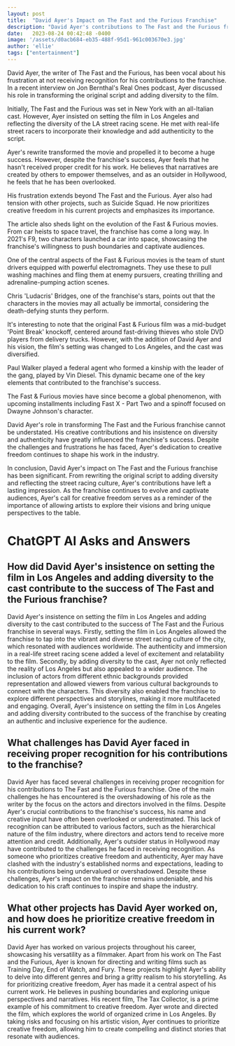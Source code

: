```yaml
---
layout: post
title:  "David Ayer's Impact on The Fast and the Furious Franchise"
description: "David Ayer's contributions to The Fast and the Furious franchise have been transformative, yet he has not received the recognition he deserves. In this article, we dive into Ayer's role in diversifying the cast, pushing boundaries, and his ongoing pursuit of creative freedom."
date:   2023-08-24 00:42:48 -0400
image: '/assets/d0acb684-eb35-488f-95d1-961c003670e3.jpg'
author: 'ellie'
tags: ["entertainment"]
---
```


David Ayer, the writer of The Fast and the Furious, has been vocal about his frustration at not receiving recognition for his contributions to the franchise. In a recent interview on Jon Bernthal's Real Ones podcast, Ayer discussed his role in transforming the original script and adding diversity to the film.

Initially, The Fast and the Furious was set in New York with an all-Italian cast. However, Ayer insisted on setting the film in Los Angeles and reflecting the diversity of the LA street racing scene. He met with real-life street racers to incorporate their knowledge and add authenticity to the script.

Ayer's rewrite transformed the movie and propelled it to become a huge success. However, despite the franchise's success, Ayer feels that he hasn't received proper credit for his work. He believes that narratives are created by others to empower themselves, and as an outsider in Hollywood, he feels that he has been overlooked.

His frustration extends beyond The Fast and the Furious. Ayer also had tension with other projects, such as Suicide Squad. He now prioritizes creative freedom in his current projects and emphasizes its importance.

The article also sheds light on the evolution of the Fast & Furious movies. From car heists to space travel, the franchise has come a long way. In 2021's F9, two characters launched a car into space, showcasing the franchise's willingness to push boundaries and captivate audiences.

One of the central aspects of the Fast & Furious movies is the team of stunt drivers equipped with powerful electromagnets. They use these to pull washing machines and fling them at enemy pursuers, creating thrilling and adrenaline-pumping action scenes.

Chris 'Ludacris' Bridges, one of the franchise's stars, points out that the characters in the movies may all actually be immortal, considering the death-defying stunts they perform.

It's interesting to note that the original Fast & Furious film was a mid-budget 'Point Break' knockoff, centered around fast-driving thieves who stole DVD players from delivery trucks. However, with the addition of David Ayer and his vision, the film's setting was changed to Los Angeles, and the cast was diversified.

Paul Walker played a federal agent who formed a kinship with the leader of the gang, played by Vin Diesel. This dynamic became one of the key elements that contributed to the franchise's success.

The Fast & Furious movies have since become a global phenomenon, with upcoming installments including Fast X - Part Two and a spinoff focused on Dwayne Johnson's character.

David Ayer's role in transforming The Fast and the Furious franchise cannot be understated. His creative contributions and his insistence on diversity and authenticity have greatly influenced the franchise's success. Despite the challenges and frustrations he has faced, Ayer's dedication to creative freedom continues to shape his work in the industry.

In conclusion, David Ayer's impact on The Fast and the Furious franchise has been significant. From rewriting the original script to adding diversity and reflecting the street racing culture, Ayer's contributions have left a lasting impression. As the franchise continues to evolve and captivate audiences, Ayer's call for creative freedom serves as a reminder of the importance of allowing artists to explore their visions and bring unique perspectives to the table.


# ChatGPT AI Asks and Answers
## How did David Ayer's insistence on setting the film in Los Angeles and adding diversity to the cast contribute to the success of The Fast and the Furious franchise?
David Ayer's insistence on setting the film in Los Angeles and adding diversity to the cast contributed to the success of The Fast and the Furious franchise in several ways. Firstly, setting the film in Los Angeles allowed the franchise to tap into the vibrant and diverse street racing culture of the city, which resonated with audiences worldwide. The authenticity and immersion in a real-life street racing scene added a level of excitement and relatability to the film. Secondly, by adding diversity to the cast, Ayer not only reflected the reality of Los Angeles but also appealed to a wider audience. The inclusion of actors from different ethnic backgrounds provided representation and allowed viewers from various cultural backgrounds to connect with the characters. This diversity also enabled the franchise to explore different perspectives and storylines, making it more multifaceted and engaging. Overall, Ayer's insistence on setting the film in Los Angeles and adding diversity contributed to the success of the franchise by creating an authentic and inclusive experience for the audience.

## What challenges has David Ayer faced in receiving proper recognition for his contributions to the franchise?
David Ayer has faced several challenges in receiving proper recognition for his contributions to The Fast and the Furious franchise. One of the main challenges he has encountered is the overshadowing of his role as the writer by the focus on the actors and directors involved in the films. Despite Ayer's crucial contributions to the franchise's success, his name and creative input have often been overlooked or underestimated. This lack of recognition can be attributed to various factors, such as the hierarchical nature of the film industry, where directors and actors tend to receive more attention and credit. Additionally, Ayer's outsider status in Hollywood may have contributed to the challenges he faced in receiving recognition. As someone who prioritizes creative freedom and authenticity, Ayer may have clashed with the industry's established norms and expectations, leading to his contributions being undervalued or overshadowed. Despite these challenges, Ayer's impact on the franchise remains undeniable, and his dedication to his craft continues to inspire and shape the industry.

## What other projects has David Ayer worked on, and how does he prioritize creative freedom in his current work?
David Ayer has worked on various projects throughout his career, showcasing his versatility as a filmmaker. Apart from his work on The Fast and the Furious, Ayer is known for directing and writing films such as Training Day, End of Watch, and Fury. These projects highlight Ayer's ability to delve into different genres and bring a gritty realism to his storytelling. As for prioritizing creative freedom, Ayer has made it a central aspect of his current work. He believes in pushing boundaries and exploring unique perspectives and narratives. His recent film, The Tax Collector, is a prime example of his commitment to creative freedom. Ayer wrote and directed the film, which explores the world of organized crime in Los Angeles. By taking risks and focusing on his artistic vision, Ayer continues to prioritize creative freedom, allowing him to create compelling and distinct stories that resonate with audiences.

